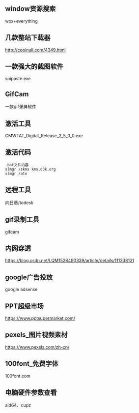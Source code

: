 ## window资源搜索
wox+everything

## 几款整站下载器
http://coolnull.com/4349.html

## 一款强大的截图软件
snipaste.exe

## GifCam
一款gif录屏软件

## 激活工具
CMWTAT_Digital_Release_2_5_0_0.exe

## 激活代码
```
.bat文件内容
slmgr /skms kms.03k.org
slmgr /ato
```
## 远程工具
向日葵/todesk

## gif录制工具
gifcam

## 内网穿透
https://blog.csdn.net/LQM1528490339/article/details/111338131

## google广告投放
google adsense

## PPT超级市场
https://www.pptsupermarket.com/

## pexels_图片视频素材
https://www.pexels.com/zh-cn/

## 100font_免费字体
100font.com

## 电脑硬件参数查看 
aid64、cupz

